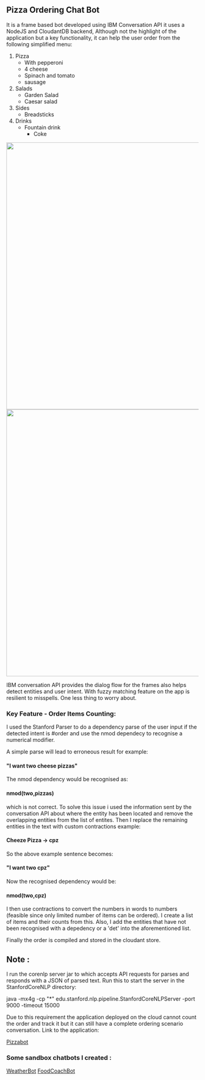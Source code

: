

## Pizza Ordering Chat Bot 


It is a frame based bot developed using IBM Conversation API it uses a NodeJS and CloudantDB backend, Although not the highlight of the application but a key functionality, it can help the user order from the following simplified menu: 

1. Pizza
	* With pepperoni
	* 4 cheese
	* Spinach and tomato
	* sausage
2. Salads
	* Garden Salad
	* Caesar salad
3. Sides
	* Breadsticks
4. Drinks
	* Fountain drink
		* Coke


<img src = "https://raw.githubusercontent.com/ameybarapatre/chatbots/master/image1.png" width="700px" />

<img src = "https://raw.githubusercontent.com/ameybarapatre/chatbots/master/image2.png" width="700px" />


IBM conversation API provides the dialog flow for the frames also helps detect entities and user intent. With fuzzy matching feature on the app is resilient to misspells. One less thing to worry about.

### Key Feature - Order Items Counting:

I used the Stanford Parser to do a dependency parse of the user input if the detected intent is #order and use the nmod dependecy to recognise a numerical modifier.

A simple parse will lead to erroneous result for example:

#### "I want two cheese pizzas"

The nmod dependency would be recognised as:
#### nmod(two,pizzas)
which is not correct. To solve this issue i used the information sent by the conversation API about where the entity has been located and remove the overlapping entities from the list of entites. Then I replace the remaining entities in the text with custom contractions example:  
#### Cheeze Pizza -> cpz 

So the above example sentence becomes: 

#### "I want two cpz"

Now the recognised dependency would be:
#### nmod(two,cpz)
I then use contractions to convert the numbers in words to numbers (feasible since only limited number of items can be ordered).
I create a list of items and their counts from this. Also, I add the entities that have not been recognised with a depedency or a 'det' into the aforementioned list.

Finally the order is compiled and stored in the cloudant store.




## Note : 
I run the corenlp server jar to which accepts API requests for parses and responds with a JSON of parsed text.
Run this to start the server in the StanfordCoreNLP directory:

java -mx4g -cp "*" edu.stanford.nlp.pipeline.StanfordCoreNLPServer -port 9000 -timeout 15000

Due to this requirement the application deployed on the cloud cannot count the order and track it but it can still have a complete ordering scenario conversation. Link to the application:

[Pizzabot](http://conversation-simple-tes1.mybluemix.net/)

### Some sandbox chatbots I created :

[WeatherBot](http://weatherus.mybluemix.net/)
[FoodCoachBot](http://food-coacher.mybluemix.net/)










